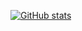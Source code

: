 [![GitHub stats](https://github-readme-stats.vercel.app/api?username=alexander-n&include_all_commits=true&show_icons=true&disable_animations=true)](https://github.com/anuraghazra/github-readme-stats)
